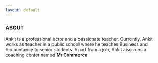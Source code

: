 ```yaml
---
layout: default
---
```

<meta name="viewport" content="width=device-width, initial-scale=1">
<link rel="stylesheet" href="https://cdnjs.cloudflare.com/ajax/libs/font-awesome/4.7.0/css/font-awesome.min.css">
<link rel="stylesheet" href="./assets/css/social.css">

### ABOUT
Ankit is a professional actor and a passionate teacher. Currently, Ankit works as teacher in a public school where he teaches Business and Accountancy to senior students. Apart from a job, Ankit also runs a coaching center named <b>Mr Commerce</b>.

<!-- Add font awesome icons -->
<a href="https://www.instagram.com/ankit_ghildiyal15/" class="fa fa-instagram"></a>
<a href="https://www.facebook.com/ankit.ghildiyal.716" class="fa fa-facebook"></a>
<a href="https://www.youtube.com/c/MRCOMMERCECLASSES" class="fa fa-youtube"></a>
